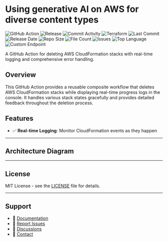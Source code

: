 # Using generative AI on AWS for diverse content types

![GitHub Action](https://img.shields.io/badge/GitHub-Action-blue?logo=github)&nbsp;![Release](https://github.com/subhamay-bhattacharyya/0804-gen-ai-tf/actions/workflows/release.yaml/badge.svg)&nbsp;![Commit Activity](https://img.shields.io/github/commit-activity/t/subhamay-bhattacharyya/0804-gen-ai-tf)&nbsp;![Terraform](https://img.shields.io/badge/AWS-Terraform-orange?logo=amazonaws)&nbsp;![Last Commit](https://img.shields.io/github/last-commit/subhamay-bhattacharyya/0804-gen-ai-tf)&nbsp;![Release Date](https://img.shields.io/github/release-date/subhamay-bhattacharyya/0804-gen-ai-tf)&nbsp;![Repo Size](https://img.shields.io/github/repo-size/subhamay-bhattacharyya/0804-gen-ai-tf)&nbsp;![File Count](https://img.shields.io/github/directory-file-count/subhamay-bhattacharyya/0804-gen-ai-tf)&nbsp;![Issues](https://img.shields.io/github/issues/subhamay-bhattacharyya/0804-gen-ai-tf)&nbsp;![Top Language](https://img.shields.io/github/languages/top/subhamay-bhattacharyya/0804-gen-ai-tf)&nbsp;![Custom Endpoint](https://img.shields.io/endpoint?url=https://gist.githubusercontent.com/bsubhamay/c828264c87f0e45be6b51e1bbc53ac8d/raw/0804-gen-ai-tf.json?)


A GitHub Action for deleting AWS CloudFormation stacks with real-time logging and comprehensive error handling.

## Overview

This GitHub Action provides a reusable composite workflow that deletes AWS CloudFormation stacks while displaying real-time progress logs in the console. It handles various stack states gracefully and provides detailed feedback throughout the deletion process.

## Features

- ✅ **Real-time Logging**: Monitor CloudFormation events as they happen

---

## Architecture Diagram


---

## License

MIT License - see the [LICENSE](LICENSE) file for details.

---

## Support

- 📖 [Documentation](https://github.com/subhamay-bhattacharyya/0804-gen-ai-tf/wiki)
- 🐛 [Report Issues](https://github.com/subhamay-bhattacharyya/0804-gen-ai-tf/issues)
- 💬 [Discussions](https://github.com/subhamay-bhattacharyya/0804-gen-ai-tf/discussions)
- 📧 [Contact](mailto:support@subhamay.aws@gmail.com)